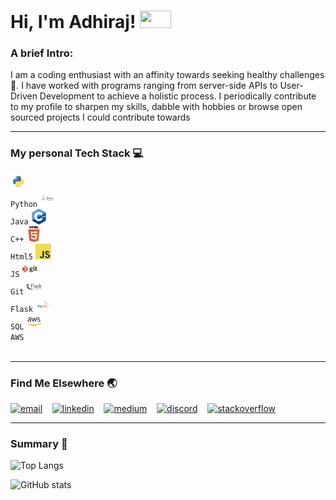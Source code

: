 ## <h1 float=left>Hi, I'm Adhiraj! <img src="http://static.skaip.org/img/emoticons/180x180/f6fcff/handsinair.gif" height="28px" width="50px"> </h1>
### <h3>A brief Intro: </h3>
   I am a coding enthusiast with an affinity towards seeking healthy challenges:rocket:. I have worked with programs ranging from server-side APIs to User-Driven Development to achieve a holistic process. I periodically contribute to my profile to sharpen my skills, dabble with hobbies or browse open sourced projects I could contribute towards

-------

<h3>My personal Tech Stack 💻</h3>  

<code><img height="25" src="https://raw.githubusercontent.com/github/explore/80688e429a7d4ef2fca1e82350fe8e3517d3494d/topics/python/python.png"> Python</code> 
<code><img height="25" src="https://raw.githubusercontent.com/github/explore/80688e429a7d4ef2fca1e82350fe8e3517d3494d/topics/java/java.png"> Java</code>
<code><img height="25" src="https://raw.githubusercontent.com/github/explore/80688e429a7d4ef2fca1e82350fe8e3517d3494d/topics/cpp/cpp.png"> C++</code>
<code><img height="25" src="https://raw.githubusercontent.com/github/explore/80688e429a7d4ef2fca1e82350fe8e3517d3494d/topics/html/html.png"> Html5</code>
<code><img height="25" src="https://raw.githubusercontent.com/github/explore/80688e429a7d4ef2fca1e82350fe8e3517d3494d/topics/javascript/javascript.png"> JS</code>
<code><img height="25" src="https://raw.githubusercontent.com/github/explore/80688e429a7d4ef2fca1e82350fe8e3517d3494d/topics/git/git.png"> Git</code>
<code><img height="25" src="https://raw.githubusercontent.com/github/explore/80688e429a7d4ef2fca1e82350fe8e3517d3494d/topics/flask/flask.png"> Flask</code>
<code><img height="25" src="https://raw.githubusercontent.com/github/explore/80688e429a7d4ef2fca1e82350fe8e3517d3494d/topics/mysql/mysql.png"> SQL</code>
<code><img height="25" src="https://raw.githubusercontent.com/github/explore/80688e429a7d4ef2fca1e82350fe8e3517d3494d/topics/aws/aws.png"> AWS</code>
<br><br>

-------

<h3> Find Me Elsewhere 🌏 </h3>
<a href="mailto:adhiraj.msm@gmail.com"><img src="https://img.icons8.com/color/96/000000/gmail.png" alt="email"height="45"/></a> </a>&nbsp;&nbsp;
<a href="https://www.linkedin.com/in/adhiraj-sen-30841b144"><img src="https://img.icons8.com/color/96/000000/linkedin.png" alt="linkedin" height="45"/></a>
</a>&nbsp;&nbsp;
<a href="https://medium.com/@_adi_"><img src="https://img.icons8.com/color/96/000000/medium-logo.png" alt="medium"height="45"/></a> </a>&nbsp;&nbsp;
<a href="https://discordapp.com/users/adi-|#3257/"><img src="https://img.icons8.com/color/96/000000/discord-logo.png" alt="discord" height="45"/></a> </a>&nbsp;&nbsp;
<a href="https://stackexchange.com/users/22476239/adhiraj-sen"><img src="https://img.icons8.com/color/96/000000/stackoverflow.png" alt="stackoverflow" height="45"/></a></a>&nbsp;&nbsp; <br>

---------

<h3> Summary 📖 </h3>                                                                                                               
                                                                                                                                    
![Top Langs](https://github-readme-stats.vercel.app/api/top-langs/?username=adhirajsen97&hide=jupyter%20notebook,html&theme=dark)  

![GitHub stats](https://github-readme-stats.vercel.app/api?username=adhirajsen97&show_icons=true&hide=issues&theme=onedark)
